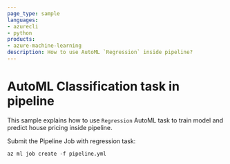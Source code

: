 ```yaml
---
page_type: sample
languages:
- azurecli
- python
products:
- azure-machine-learning
description: How to use AutoML `Regression` inside pipeline?
---
```


# AutoML Classification task in pipeline

This sample explains how to use `Regression` AutoML task to train model and predict house pricing inside pipeline.

Submit the Pipeline Job with regression task:
```
az ml job create -f pipeline.yml
```
